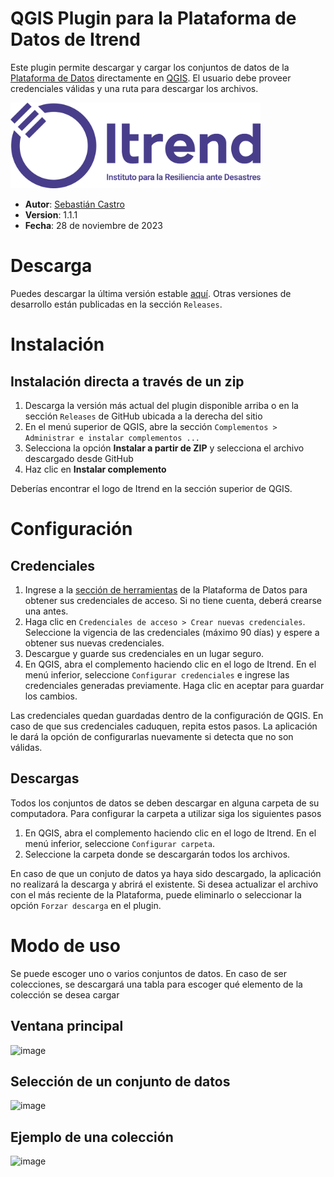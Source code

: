 # QGIS Plugin para la Plataforma de Datos de Itrend

Este plugin permite descargar y cargar los conjuntos de datos de la [Plataforma de Datos](https://www.plataformadedatos.cl) directamente en [QGIS](https://www.qgis.org). El usuario debe proveer credenciales válidas y una ruta para descargar los archivos.

<img src="logo.svg" width="400px" height="auto">

- **Autor**: [Sebastián Castro](https://github.com/sebacastroh)
- **Version**: 1.1.1
- **Fecha**: 28 de noviembre de 2023

# Descarga

Puedes descargar la última versión estable [aquí](https://github.com/ItrendCL/pdd-qgis-plugin/releases/download/v1.1.1/pdd-qgis-plugin.zip). Otras versiones de desarrollo están publicadas en la sección ```Releases```.

# Instalación

## Instalación directa a través de un zip

1. Descarga la versión más actual del plugin disponible arriba o en la sección ```Releases``` de GitHub ubicada a la derecha del sitio
2. En el menú superior de QGIS, abre la sección ```Complementos > Administrar e instalar complementos ...```
3. Selecciona la opción **Instalar a partir de ZIP** y selecciona el archivo descargado desde GitHub
4. Haz clic en **Instalar complemento**

Deberías encontrar el logo de Itrend en la sección superior de QGIS.

# Configuración

## Credenciales

1. Ingrese a la [sección de herramientas](https://www.plataformadedatos.cl/tools) de la Plataforma de Datos para obtener sus credenciales de acceso. Si no tiene cuenta, deberá crearse una antes.
2. Haga clic en ```Credenciales de acceso > Crear nuevas credenciales```. Seleccione la vigencia de las credenciales (máximo 90 días) y espere a obtener sus nuevas credenciales.
3. Descargue y guarde sus credenciales en un lugar seguro.
4. En QGIS, abra el complemento haciendo clic en el logo de Itrend. En el menú inferior, seleccione ```Configurar credenciales``` e ingrese las credenciales generadas previamente. Haga clic en aceptar para guardar los cambios.

Las credenciales quedan guardadas dentro de la configuración de QGIS. En caso de que sus credenciales caduquen, repita estos pasos. La aplicación le dará la opción de configurarlas nuevamente si detecta que no son válidas.

## Descargas

Todos los conjuntos de datos se deben descargar en alguna carpeta de su computadora. Para configurar la carpeta a utilizar siga los siguientes pasos

1. En QGIS, abra el complemento haciendo clic en el logo de Itrend. En el menú inferior, seleccione ```Configurar carpeta```.
2. Seleccione la carpeta donde se descargarán todos los archivos.

En caso de que un conjuto de datos ya haya sido descargado, la aplicación no realizará la descarga y abrirá el existente. Si desea actualizar el archivo con el más reciente de la Plataforma, puede eliminarlo o seleccionar la opción ```Forzar descarga``` en el plugin.

# Modo de uso

Se puede escoger uno o varios conjuntos de datos. En caso de ser colecciones, se descargará una tabla para escoger qué elemento de la colección se desea cargar

## Ventana principal
![image](https://user-images.githubusercontent.com/82397256/202242586-1becd118-e82d-4415-aeeb-bbb62fcdbbb7.png)

## Selección de un conjunto de datos
![image](https://user-images.githubusercontent.com/82397256/202243129-89ccd9e7-05df-41ef-8a65-735a72407e21.png)

## Ejemplo de una colección
![image](https://user-images.githubusercontent.com/82397256/202243341-e5f3ed96-bfc6-4b8e-83aa-6b15e024a422.png)

